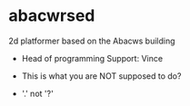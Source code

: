 # abacwrsed
2d platformer based on the Abacws building

- Head of programming Support: Vince



















- This is what you are NOT supposed to do?
- '.' not '?'